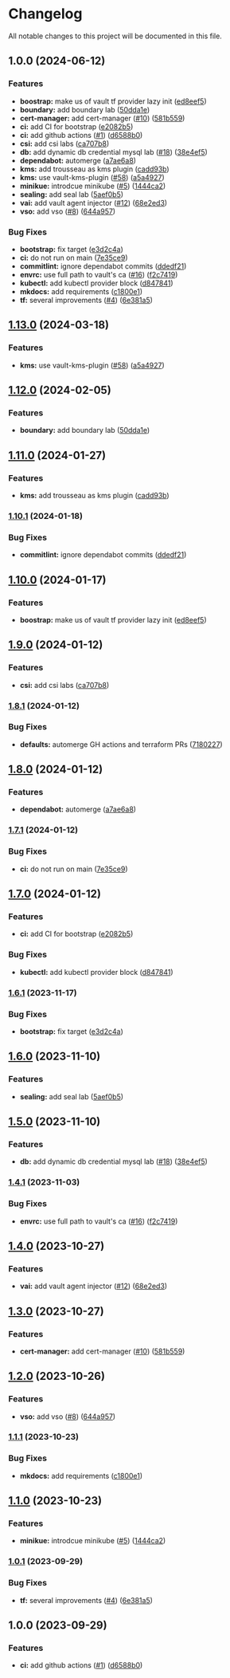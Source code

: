 # Changelog

All notable changes to this project will be documented in this file.

## 1.0.0 (2024-06-12)


### Features

* **boostrap:** make us of vault tf provider lazy init ([ed8eef5](https://github.com/quample/hashicorp-vault-playground/commit/ed8eef5e163f6153cdc0b06208055fc640d047a1))
* **boundary:** add boundary lab ([50dda1e](https://github.com/quample/hashicorp-vault-playground/commit/50dda1e3120d2729fb84d1ecbffd78c375e795b9))
* **cert-manager:** add cert-manager ([#10](https://github.com/quample/hashicorp-vault-playground/issues/10)) ([581b559](https://github.com/quample/hashicorp-vault-playground/commit/581b5590d9bcdb4cb10bf7da550cf7b51fe78157))
* **ci:** add CI for bootstrap ([e2082b5](https://github.com/quample/hashicorp-vault-playground/commit/e2082b50e1a74c7546af606897ae7d87d18689ab))
* **ci:** add github actions ([#1](https://github.com/quample/hashicorp-vault-playground/issues/1)) ([d6588b0](https://github.com/quample/hashicorp-vault-playground/commit/d6588b05ffedfa36fd89e69e756c25ebd4f0af19))
* **csi:** add csi labs ([ca707b8](https://github.com/quample/hashicorp-vault-playground/commit/ca707b8ffe5b1a50d03be4f97c482eef048df649))
* **db:** add dynamic db credential mysql lab ([#18](https://github.com/quample/hashicorp-vault-playground/issues/18)) ([38e4ef5](https://github.com/quample/hashicorp-vault-playground/commit/38e4ef58d6cefc2d9929b36cb60341904c90835a))
* **dependabot:** automerge ([a7ae6a8](https://github.com/quample/hashicorp-vault-playground/commit/a7ae6a8fab6ac7889f3eba5acae594a5192a1110))
* **kms:** add trousseau as kms plugin ([cadd93b](https://github.com/quample/hashicorp-vault-playground/commit/cadd93b080b1ff3baa375411b7ff5e73ba2814bb))
* **kms:** use vault-kms-plugin ([#58](https://github.com/quample/hashicorp-vault-playground/issues/58)) ([a5a4927](https://github.com/quample/hashicorp-vault-playground/commit/a5a49275990cbd02668d943a96bdbe706847695f))
* **minikue:** introdcue minikube ([#5](https://github.com/quample/hashicorp-vault-playground/issues/5)) ([1444ca2](https://github.com/quample/hashicorp-vault-playground/commit/1444ca2faeb32a4495ec406e3183ce450742aec2))
* **sealing:** add seal lab ([5aef0b5](https://github.com/quample/hashicorp-vault-playground/commit/5aef0b5967a06cf7a3303e81a571562437b11619))
* **vai:** add vault agent injector ([#12](https://github.com/quample/hashicorp-vault-playground/issues/12)) ([68e2ed3](https://github.com/quample/hashicorp-vault-playground/commit/68e2ed3812451a9337a7bf5db2de89435d046af3))
* **vso:** add vso ([#8](https://github.com/quample/hashicorp-vault-playground/issues/8)) ([644a957](https://github.com/quample/hashicorp-vault-playground/commit/644a95703046427bfe175b40b7ab9d262e733081))


### Bug Fixes

* **bootstrap:** fix target ([e3d2c4a](https://github.com/quample/hashicorp-vault-playground/commit/e3d2c4ab42c6da25ab2e5a73f17a120ed4e76c69))
* **ci:** do not run on main ([7e35ce9](https://github.com/quample/hashicorp-vault-playground/commit/7e35ce9c06434393872abcb33a2a360bccd27320))
* **commitlint:** ignore dependabot commits ([ddedf21](https://github.com/quample/hashicorp-vault-playground/commit/ddedf21eaccead95c8dc66f3694ada9a66ea4012))
* **envrc:** use full path to vault's ca ([#16](https://github.com/quample/hashicorp-vault-playground/issues/16)) ([f2c7419](https://github.com/quample/hashicorp-vault-playground/commit/f2c74193bdce20548fc2194b558878bf77225027))
* **kubectl:** add kubectl provider block ([d847841](https://github.com/quample/hashicorp-vault-playground/commit/d847841d557a6223cc2530835c50f806ebc6a288))
* **mkdocs:** add requirements ([c1800e1](https://github.com/quample/hashicorp-vault-playground/commit/c1800e1ef3be6e8d6a9b4e21b6f61451be8d7a2a))
* **tf:** several improvements ([#4](https://github.com/quample/hashicorp-vault-playground/issues/4)) ([6e381a5](https://github.com/quample/hashicorp-vault-playground/commit/6e381a580e2f0d943ce442f7ea0cab695951328b))

## [1.13.0](https://github.com/FalcoSuessgott/hashicorp-vault-playground/compare/v1.12.0...v1.13.0) (2024-03-18)


### Features

* **kms:** use vault-kms-plugin ([#58](https://github.com/FalcoSuessgott/hashicorp-vault-playground/issues/58)) ([a5a4927](https://github.com/FalcoSuessgott/hashicorp-vault-playground/commit/a5a49275990cbd02668d943a96bdbe706847695f))

## [1.12.0](https://github.com/FalcoSuessgott/hashicorp-vault-playground/compare/v1.11.0...v1.12.0) (2024-02-05)


### Features

* **boundary:** add boundary lab ([50dda1e](https://github.com/FalcoSuessgott/hashicorp-vault-playground/commit/50dda1e3120d2729fb84d1ecbffd78c375e795b9))

## [1.11.0](https://github.com/FalcoSuessgott/hashicorp-vault-playground/compare/v1.10.1...v1.11.0) (2024-01-27)


### Features

* **kms:** add trousseau as kms plugin ([cadd93b](https://github.com/FalcoSuessgott/hashicorp-vault-playground/commit/cadd93b080b1ff3baa375411b7ff5e73ba2814bb))

### [1.10.1](https://github.com/FalcoSuessgott/hashicorp-vault-playground/compare/v1.10.0...v1.10.1) (2024-01-18)


### Bug Fixes

* **commitlint:** ignore dependabot commits ([ddedf21](https://github.com/FalcoSuessgott/hashicorp-vault-playground/commit/ddedf21eaccead95c8dc66f3694ada9a66ea4012))

## [1.10.0](https://github.com/FalcoSuessgott/hashicorp-vault-playground/compare/v1.9.0...v1.10.0) (2024-01-17)


### Features

* **boostrap:** make us of vault tf provider lazy init ([ed8eef5](https://github.com/FalcoSuessgott/hashicorp-vault-playground/commit/ed8eef5e163f6153cdc0b06208055fc640d047a1))

## [1.9.0](https://github.com/FalcoSuessgott/hashicorp-vault-playground/compare/v1.8.0...v1.9.0) (2024-01-12)


### Features

* **csi:** add csi labs ([ca707b8](https://github.com/FalcoSuessgott/hashicorp-vault-playground/commit/ca707b8ffe5b1a50d03be4f97c482eef048df649))

### [1.8.1](https://github.com/FalcoSuessgott/hashicorp-vault-playground/compare/v1.8.0...v1.8.1) (2024-01-12)


### Bug Fixes

* **defaults:** automerge GH actions and terraform PRs ([7180227](https://github.com/FalcoSuessgott/hashicorp-vault-playground/commit/7180227a819653135424c893ab6e7eded602fe45))

## [1.8.0](https://github.com/FalcoSuessgott/hashicorp-vault-playground/compare/v1.7.1...v1.8.0) (2024-01-12)


### Features

* **dependabot:** automerge ([a7ae6a8](https://github.com/FalcoSuessgott/hashicorp-vault-playground/commit/a7ae6a8fab6ac7889f3eba5acae594a5192a1110))

### [1.7.1](https://github.com/FalcoSuessgott/hashicorp-vault-playground/compare/v1.7.0...v1.7.1) (2024-01-12)


### Bug Fixes

* **ci:** do not run on main ([7e35ce9](https://github.com/FalcoSuessgott/hashicorp-vault-playground/commit/7e35ce9c06434393872abcb33a2a360bccd27320))

## [1.7.0](https://github.com/FalcoSuessgott/hashicorp-vault-playground/compare/v1.6.1...v1.7.0) (2024-01-12)


### Features

* **ci:** add CI for bootstrap ([e2082b5](https://github.com/FalcoSuessgott/hashicorp-vault-playground/commit/e2082b50e1a74c7546af606897ae7d87d18689ab))


### Bug Fixes

* **kubectl:** add kubectl provider block ([d847841](https://github.com/FalcoSuessgott/hashicorp-vault-playground/commit/d847841d557a6223cc2530835c50f806ebc6a288))

### [1.6.1](https://github.com/FalcoSuessgott/hashicorp-vault-playground/compare/v1.6.0...v1.6.1) (2023-11-17)


### Bug Fixes

* **bootstrap:** fix target ([e3d2c4a](https://github.com/FalcoSuessgott/hashicorp-vault-playground/commit/e3d2c4ab42c6da25ab2e5a73f17a120ed4e76c69))

## [1.6.0](https://github.com/FalcoSuessgott/hashicorp-vault-playground/compare/v1.5.0...v1.6.0) (2023-11-10)


### Features

* **sealing:** add seal lab ([5aef0b5](https://github.com/FalcoSuessgott/hashicorp-vault-playground/commit/5aef0b5967a06cf7a3303e81a571562437b11619))

## [1.5.0](https://github.com/FalcoSuessgott/hashicorp-vault-playground/compare/v1.4.1...v1.5.0) (2023-11-10)


### Features

* **db:** add dynamic db credential mysql lab ([#18](https://github.com/FalcoSuessgott/hashicorp-vault-playground/issues/18)) ([38e4ef5](https://github.com/FalcoSuessgott/hashicorp-vault-playground/commit/38e4ef58d6cefc2d9929b36cb60341904c90835a))

### [1.4.1](https://github.com/FalcoSuessgott/hashicorp-vault-playground/compare/v1.4.0...v1.4.1) (2023-11-03)


### Bug Fixes

* **envrc:** use full path to vault's ca ([#16](https://github.com/FalcoSuessgott/hashicorp-vault-playground/issues/16)) ([f2c7419](https://github.com/FalcoSuessgott/hashicorp-vault-playground/commit/f2c74193bdce20548fc2194b558878bf77225027))

## [1.4.0](https://github.com/FalcoSuessgott/hashicorp-vault-playground/compare/v1.3.0...v1.4.0) (2023-10-27)


### Features

* **vai:** add vault agent injector ([#12](https://github.com/FalcoSuessgott/hashicorp-vault-playground/issues/12)) ([68e2ed3](https://github.com/FalcoSuessgott/hashicorp-vault-playground/commit/68e2ed3812451a9337a7bf5db2de89435d046af3))

## [1.3.0](https://github.com/FalcoSuessgott/hashicorp-vault-playground/compare/v1.2.0...v1.3.0) (2023-10-27)


### Features

* **cert-manager:** add cert-manager ([#10](https://github.com/FalcoSuessgott/hashicorp-vault-playground/issues/10)) ([581b559](https://github.com/FalcoSuessgott/hashicorp-vault-playground/commit/581b5590d9bcdb4cb10bf7da550cf7b51fe78157))

## [1.2.0](https://github.com/FalcoSuessgott/hashicorp-vault-playground/compare/v1.1.1...v1.2.0) (2023-10-26)


### Features

* **vso:** add vso ([#8](https://github.com/FalcoSuessgott/hashicorp-vault-playground/issues/8)) ([644a957](https://github.com/FalcoSuessgott/hashicorp-vault-playground/commit/644a95703046427bfe175b40b7ab9d262e733081))

### [1.1.1](https://github.com/FalcoSuessgott/hashicorp-vault-playground/compare/v1.1.0...v1.1.1) (2023-10-23)


### Bug Fixes

* **mkdocs:** add requirements ([c1800e1](https://github.com/FalcoSuessgott/hashicorp-vault-playground/commit/c1800e1ef3be6e8d6a9b4e21b6f61451be8d7a2a))

## [1.1.0](https://github.com/FalcoSuessgott/hashicorp-vault-playground/compare/v1.0.1...v1.1.0) (2023-10-23)


### Features

* **minikue:** introdcue minikube ([#5](https://github.com/FalcoSuessgott/hashicorp-vault-playground/issues/5)) ([1444ca2](https://github.com/FalcoSuessgott/hashicorp-vault-playground/commit/1444ca2faeb32a4495ec406e3183ce450742aec2))

### [1.0.1](https://github.com/FalcoSuessgott/hashicorp-vault-playground/compare/v1.0.0...v1.0.1) (2023-09-29)


### Bug Fixes

* **tf:** several improvements ([#4](https://github.com/FalcoSuessgott/hashicorp-vault-playground/issues/4)) ([6e381a5](https://github.com/FalcoSuessgott/hashicorp-vault-playground/commit/6e381a580e2f0d943ce442f7ea0cab695951328b))

## 1.0.0 (2023-09-29)


### Features

* **ci:** add github actions ([#1](https://github.com/FalcoSuessgott/hashicorp-vault-playground/issues/1)) ([d6588b0](https://github.com/FalcoSuessgott/hashicorp-vault-playground/commit/d6588b05ffedfa36fd89e69e756c25ebd4f0af19))
